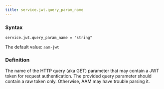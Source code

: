 ```yaml
---
title: service.jwt.query_param_name
---
```


### Syntax

`service.jwt.query_param_name = "string"`

The default value: `aam-jwt`

### Definition

The name of the HTTP query (aka GET) parameter that may contain a JWT token for request authentication. The provided query parameter should contain a raw token only. Otherwise, AAM may have trouble parsing it.